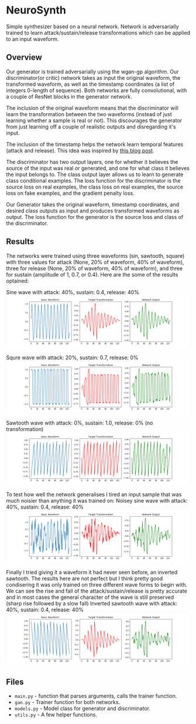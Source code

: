 # NeuroSynth
Simple synthesizer based on a neural network. Network is adversarially trained to learn attack/sustain/release transformations which can be applied to an input waveform. 

## Overview
Our generator is trained adversarially using the wgan-gp algorithm. Our discriminator(or critic) network takes as input the original waveform, the transformed waveform, as well as the timestamp coordinates (a list of integers 0-length of sequence). Both networks are fully convolutional, with a couple of ResNet blocks in the generator network.

The inclusion of the original waveform means that the discriminator will learn the transformation between the two waveforms (instead of just learning whether a sample is real or not). This discourages the generator from just learning off a couple of realistic outputs and disregarding it's input. 

The inclusion of the timestamp helps the network learn temporal features (attack and release). This idea was inspired by [this blog post](https://eng.uber.com/coordconv/).

The discriminator has two output layers, one for whether it believes the source of the input was real or generated, and one for what class it believes the input belongs to. The class output layer allows us to learn to generate class conditional examples. The loss function for the discriminator is the source loss on real examples, the class loss on real examples, the source loss on fake examples, and the gradient penalty loss.

Our Generator takes the original waveform, timestamp coordinates, and desired class outputs as input and produces transformed waveforms as output. The loss function for the generator is the source loss and class of the discriminator.

## Results

The networks were trained using three waveforms (sin, sawtooth, square) with three values for attack (None, 20% of waveform, 40% of waveform), three for release (None, 20% of waveform, 40% of waveform), and three for sustain (amplitude of 1, 0.7, or 0.4). Here are the some of the results optained:

Sine wave with attack: 40%, sustain: 0.4, release: 40%
![sine wave 222](https://github.com/eoin-og/NeuroSynth/blob/master/results/sine222.png)

Squre wave with attack: 20%, sustain: 0.7, release: 0%
![square wave 110](https://github.com/eoin-og/NeuroSynth/blob/master/results/square110.png)

Sawtooth wave with attack: 0%, sustain: 1.0, release: 0% (no transformation)
![saw wave 000](https://github.com/eoin-og/NeuroSynth/blob/master/results/saw000.png)

To test how well the network generalises I tired an input sample that was much noisier than anything it was trained on:
Noisey sine wave with attack: 40%, sustain: 0.4, release: 40%
![noisey sin 222](https://github.com/eoin-og/NeuroSynth/blob/master/results/noisey_sine.png)

Finally I tried giving it a waveform it had never seen before, an inverted sawtooth. The results here are not perfect but I think pretty good condisering it was only trained on three different wave forms to begin with. We can see the rise and fall of the attack/sustain/release is pretty accurate and in most cases the general character of the wave is still preserved (sharp rise followed by a slow fall)
Inverted sawtooth wave with attack: 40%, sustain: 0.4, release: 40%
![inv saw wave 222](https://github.com/eoin-og/NeuroSynth/blob/master/results/invsaw222.png)

## Files
* `main.py` - function that parses arguments, calls the trainer function.
* `gan.py` - Trainer function for both networks.
* `models.py` - Model class for generator and discriminator.
* `utils.py` - A few helper functions.
